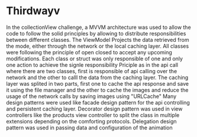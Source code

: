# Thirdwayv

In the collectionView challenge, a MVVM architecture was used to allow the code to follow the solid principles by allowing to distribute responsibilities
between different classes.
The ViewModel Projects the data retrieved from the mode, either through the network or the local caching layer.
All classes were following the principle of open closed to accept any upcoming modifications.
Each class or struct was only responsible of one and only one action to achieve the signle responsibility Priciple as in the api call where there are two classes, 
first is responsible of api calling over the network and the other to calll the data from the caching layer.
The caching layer was splited in two parts, first one to cache the api response and save it using the file manager and the other to cache the images and reduce the
usage of the network calls by saving images using "URLCache"
Many design patterns were used like facade design pattern for the api controlling and persistent caching layer.
Decorator design pattern was used in view controllers like the products view controller to split the class in multiple extensions depending on
the comforting protocols.
Delegation design pattern was used in passing data and configuration of the animation

